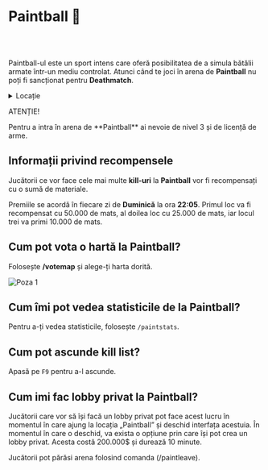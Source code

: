# Paintball 🔫
<br><br>

Paintball-ul este un sport intens care oferă posibilitatea de a simula bătălii armate într-un mediu controlat. 
Atunci când te joci în arena de **Paintball** nu poți fi sancționat pentru **Deathmatch**.


<details class="details custom-block">
    <summary>Locație</summary>
    <p><img src="https://i.imgur.com/hmKNaUz.png" alt="Locatie"></p>
</details>


<div class="danger-container">
    <p class="title">ATENȚIE!</p>
    <p class="description">Pentru a intra în arena de **Paintball** ai nevoie de nivel 3 și de licență de arme.</p>
</div>

## Informații privind recompensele

Jucătorii ce vor face cele mai multe **kill-uri** la **Paintball** vor fi recompensați cu o sumă de materiale.

Premiile se acordă în fiecare zi de **Duminică** la ora **22:05**. Primul loc va fi recompensat cu 50.000 de mats, al doilea loc cu 25.000 de mats, iar locul trei va primi 10.000 de mats.


## Cum pot vota o hartă la Paintball?


Folosește <b>/votemap</b> și alege-ți harta dorită.

<div class="photo-container">
        <img src="https://i.imgur.com/ZG7Uots.png" alt="Poza 1">
</div>

## Cum îmi pot vedea statisticile de la Paintball?

Pentru a-ți vedea statisticile, folosește `/paintstats`.

## Cum pot ascunde kill list?
Apasă pe `F9` pentru a-l ascunde.

## Cum imi fac lobby privat la Paintball?

Jucătorii care vor să își facă un lobby privat pot face acest lucru în momentul în care ajung la locația „Paintball” și deschid interfața acestuia. În momentul în care o deschid, va exista o opțiune prin care își pot crea un lobby privat. Acesta costă 200.000$ și durează 10 minute.

Jucătorii pot părăsi arena folosind comanda (/paintleave).
